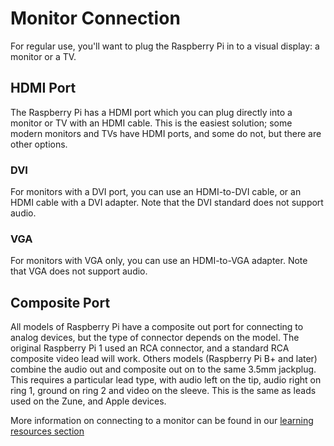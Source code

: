 # Monitor Connection

For regular use, you'll want to plug the Raspberry Pi in to a visual display: a monitor or a TV.

## HDMI Port

The Raspberry Pi has a HDMI port which you can plug directly into a monitor or TV with an HDMI cable. This is the easiest solution; some modern monitors and TVs have HDMI ports, and some do not, but there are other options.

### DVI

For monitors with a DVI port, you can use an HDMI-to-DVI cable, or an HDMI cable with a DVI adapter. Note that the DVI standard does not support audio.

### VGA

For monitors with VGA only, you can use an HDMI-to-VGA adapter. Note that VGA does not support audio.

## Composite Port

All models of Raspberry Pi have a composite out port for connecting to analog devices, but the type of connector depends on the model. The original Raspberry Pi 1 used an RCA connector, and a standard RCA composite video lead will work. Others models (Raspberry Pi B+ and later) combine the audio out and composite out on to the same 3.5mm jackplug. This requires a particular lead type, with audio left on the tip, audio right on ring 1, ground on ring 2 and video on the sleeve. This is the same as leads used on the Zune, and Apple devices. 



More information on connecting to a monitor can be found in our [learning resources section](https://www.raspberrypi.org/learning/hardware-guide/equipment/)
